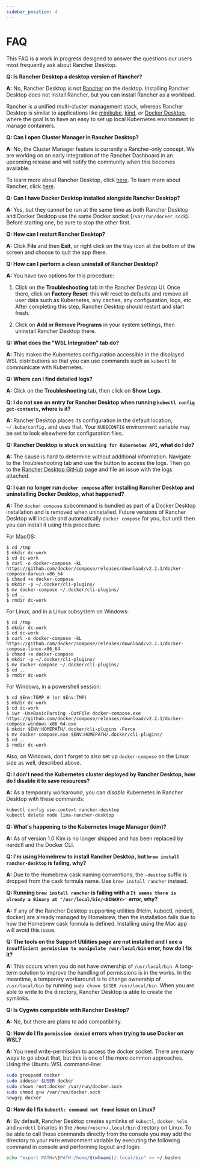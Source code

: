 ```yaml
---
sidebar_position: 4
---
```


# FAQ

This FAQ is a work in progress designed to answer the questions our users most frequently ask about Rancher Desktop.

**Q: Is Rancher Desktop a desktop version of Rancher?**

**A:** No, Rancher Desktop is not [Rancher] on the desktop. Installing Rancher Desktop does not install Rancher, but you can install Rancher as a workload.

Rancher is a unified multi-cluster management stack, whereas Rancher Desktop is similar to applications like [minikube], [kind], or [Docker Desktop], where the goal is to have an easy to set up local Kubernetes environment to manage containers. 

**Q: Can I open Cluster Manager in Rancher Desktop?**

**A:** No, the Cluster Manager feature is currently a Rancher-only concept. We are working on an early integration of the Rancher Dashboard in an upcoming release and will notify the community when this becomes available.  

To learn more about Rancher Desktop, click [here](https://docs.rancherdesktop.io/).
To learn more about Rancher, click [here](https://rancher.com/why-rancher).

[Rancher]:
https://rancher.com/

[minikube]:
https://minikube.sigs.k8s.io/docs/

[kind]:
https://kind.sigs.k8s.io/docs/user/quick-start/

[Docker Desktop]:
https://docs.docker.com/desktop/

<!-- #1221 -->
**Q: Can I have Docker Desktop installed alongside Rancher Desktop?**

**A:** Yes, but they cannot be run at the same time as both Rancher Desktop and Docker Desktop use the same Docker socket (`/var/run/docker.sock`). Before starting one, be sure to stop the other first.

<!-- #1074
**Q: After uninstalling Rancher Desktop I noticed there are still some resources left behind. What are all the things that I need to manually remove and how?**

**A:**
-->

<!-- #640 -->
**Q: How can I restart Rancher Desktop?**

**A:** Click **File** and then **Exit**, or right click on the tray icon at the bottom of the screen and choose to quit the app there.

**Q: How can I perform a clean uninstall of Rancher Desktop?**

**A:** You have two options for this procedure:

1. Click on the **Troubleshooting** tab in the Rancher Desktop UI. Once there, click on **Factory Reset**: this will reset to defaults and remove all user data such as Kubernetes, any caches, any configuration, logs, etc. After completing this step, Rancher Desktop should restart and start fresh.

1. Click on **Add or Remove Programs** in your system settings, then uninstall Rancher Desktop there.

**Q: What does the "WSL Integration" tab do?**

**A:** This makes the Kubernetes configuration accessible in the displayed WSL distributions so that you can use commands such as `kubectl` to communicate with Kubernetes.

**Q: Where can I find detailed logs?**

**A:** Click on the **Troubleshooting** tab, then click on **Show Logs**.

**Q: I do not see an entry for Rancher Desktop when running `kubectl config get-contexts`, where is it?**

**A:** Rancher Desktop places its configuration in the default location, `~/.kube/config,` and uses that. Your `KUBECONFIG` environment variable may be set to look elsewhere for configuration files.

**Q: Rancher Desktop is stuck on `Waiting for Kubernetes API`, what do I do?**

**A:** The cause is hard to determine without additional information. Navigate to the Troubleshooting tab and use the button to access the logs. Then go to the [Rancher Desktop GitHub] page and file an issue with the logs attached.

[Rancher Desktop Github]:
https://github.com/rancher-sandbox/rancher-desktop/issues

<!-- RD #1262 -->
**Q: I can no longer run `docker compose` after installing Rancher Desktop and uninstalling Docker Desktop, what happened?**

**A:** The `docker compose` subcommand is bundled as part of a Docker Desktop installation and is removed when uninstalled. Future versions of Rancher Desktop will include and automatically `docker compose` for you, but until then you can install it using this procedure:

For MacOS:
```shell
$ cd /tmp
$ mkdir dc-work
$ cd dc-work
$ curl -o docker-compose -kL https://github.com/docker/compose/releases/download/v2.2.3/docker-compose-darwin-x86_64
$ chmod +x docker-compose
$ mkdir -p ~/.docker/cli-plugins/
$ mv docker-compose ~/.docker/cli-plugins/
$ cd ..
$ rmdir dc-work
```

For Linux, and in a Linux subsystem on Windows:
```shell
$ cd /tmp
$ mkdir dc-work
$ cd dc-work
$ curl -o docker-compose -kL https://github.com/docker/compose/releases/download/v2.2.3/docker-compose-linux-x86_64
$ chmod +x docker-compose
$ mkdir -p ~/.docker/cli-plugins/
$ mv docker-compose ~/.docker/cli-plugins/
$ cd ..
$ rmdir dc-work
```

For Windows, in a powershell session:
```shell
$ cd $Env:TEMP # (or $Env:TMP)
$ mkdir dc-work
$ cd dc-work
$ iwr -UseBasicParsing -OutFile docker-compose.exe https://github.com/docker/compose/releases/download/v2.2.3/docker-compose-windows-x86_64.exe 
$ mkdir $ENV:HOMEPATH/.docker/cli-plugins -Force
$ mv docker-compose.exe $ENV:HOMEPATH/.docker/cli-plugins/
$ cd ..
$ rmdir dc-work
```

Also, on Windows, don't forget to also set up `docker-compose` on the Linux side as well, described above.

<!-- #985 -->
**Q: I don't need the Kubernetes cluster deployed by Rancher Desktop, how do I disable it to save resources?**

**A:** As a temporary workaround, you can _disable_ Kubernetes in Rancher Desktop with these commands:

```bash
kubectl config use-context rancher-desktop
kubectl delete node lima-rancher-desktop
```

<!-- #726 -->
**Q: What's happening to the Kubernetes Image Manager (kim)?**

**A:** As of version 1.0 Kim is no longer shipped and has been replaced by nerdctl and the Docker CLI.

<!-- #966 -->
**Q: I'm using Homebrew to install Rancher Desktop, but `brew install rancher-desktop` is failing, why?**

**A:** Due to the Homebrew cask naming conventions, the `-desktop` suffix is dropped from the cask formula name. Use `brew install rancher` instead.

<!-- #776 -->
**Q: Running `brew install rancher` is failing with a `It seems there is already a Binary at '/usr/local/bin/<BINARY>'` error, why?**

**A:** If any of the Rancher Desktop supporting utilities (Helm, kubectl, nerdctl, docker) are already managed by Homebrew, then the installation fails due to how the Homebrew cask formula is defined. Installing using the Mac app will avoid this issue.

<!-- #1155 -->
**Q: The tools on the Support Utilities page are not installed and I see a `Insufficient permission to manipulate /usr/local/bin` error, how do I fix it?**

**A:** This occurs when you do not have ownership of `/usr/local/bin`. A long-term solution to improve the handling of permissions is in the works. In the meantime, a temporary workaround is to change ownership of `/usr/local/bin` by running `sudo chown $USER /usr/local/bin`. When you are able to write to the directory, Rancher Desktop is able to create the symlinks.

<!-- #981 -->
**Q: Is Cygwin compatible with Rancher Desktop?**

**A:** No, but there are plans to add compatibility.

<!-- #1156 -->
**Q: How do I fix `permission denied` errors when trying to use Docker on WSL?**

**A:** You need write-permission to access the docker socket. There are many ways to go about that, but this is one of the more common approaches. Using the Ubuntu WSL command-line:

```bash
sudo groupadd docker
sudo adduser $USER docker
sudo chown root:docker /var/run/docker.sock
sudo chmod g+w /var/run/docker.sock
newgrp docker
```

**Q: How do I fix `kubectl: command not found` issue on Linux?**

**A:** By default, Rancher Desktop creates symlinks of `kubectl`, `docker`, `helm` and `nerdctl` binaries in the `/home/<user>/.local/bin` directory on Linux. To be able to call these commands directly from the console you may add the directory to your `PATH` environment variable by executing the following command in console and performing logout and login:

```bash
echo "export PATH=\$PATH:/home/$(whoami)/.local/bin" >> ~/.bashrc
```
